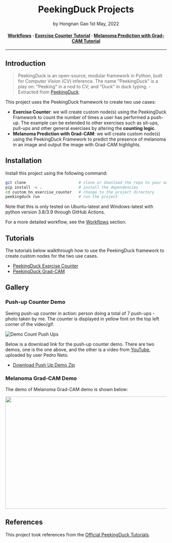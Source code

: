 <div align="center">
<h1>PeekingDuck Projects</a></h1>
by Hongnan Gao
1st May, 2022
<br>
</div>


<h4 align="center">
  <a href="https://reighns92.github.io/PeekingDuck-projects/workflows/">Workflows</a>
  <span> · </span>
  <a href="https://reighns92.github.io/PeekingDuck-projects/exercise_counter/">Exercise Counter Tutorial</a>
  <span> · </span>
  <a href="https://reighns92.github.io/PeekingDuck-projects/melanoma_gradcam/">Melanoma Prediction with Grad-CAM Tutorial</a>
</h4>

---

## Introduction

> PeekingDuck is an open-source, modular framework in Python, built for Computer Vision (CV) inference. The name "PeekingDuck" is a play on: "Peeking" in a nod to CV; and "Duck" in duck typing. - Extracted from [PeekingDuck](https://github.com/aimakerspace/PeekingDuck).

This project uses the PeekingDuck framework to create two use cases:

- **Exercise Counter**: we will create custom node(s) using the PeekingDuck Framework to count the number of times a user has performed a push-up. The example can be extended to other exercises such as sit-ups, pull-ups and other general exercises by altering the **counting logic**.
- **Melanoma Prediction with Grad-CAM**: we will create custom node(s) using the PeekingDuck Framework to predict the presence of melanoma in an image and output the image with Grad-CAM highlights.

## Installation

Install this project using the following command:

```bash
git clone                       # clone or download the repo to your working dir
pip install -e .                # install the dependencies
cd custom_hn_exercise_counter   # change to the project directory
peekingduck run                 # run the project
```

Note that this is only tested on Ubuntu-latest and Windows-latest with python version 3.8/3.9 through GitHub Actions.

For a more detailed workflow, see the [Workflows](https://reighns92.github.io/PeekingDuck-projects/workflows/) section.

## Tutorials

The tutorials below walkthrough how to use the PeekingDuck framework to create custom nodes for the two use cases.

- [PeekingDuck Exercise Counter](https://reighns92.github.io/PeekingDuck-projects/exercise_counter/)
- [PeekingDuck Grad-CAM](https://reighns92.github.io/PeekingDuck-projects/melanoma_gradcam/)

## Gallery

### Push-up Counter Demo

Seeing push-up counter in action: person doing a total of $7$ push-ups - photo taken by me. The counter is displayed in yellow font on the top left corner of the video/gif.
 
  ![Demo Count Push Ups](https://storage.googleapis.com/reighns/peekingduck/videos/seven_push_ups_by_jun_demo_gif.gif)

Below is a download link for the push-up counter demo. There are two demos, one is the one above, and the other is a video from [YouTube](https://www.youtube.com/watch?v=1D_HvjxB3Ps), uploaded by user Pedro Neto.

- [Download Push Up Demo Zip](https://storage.googleapis.com/reighns/peekingduck/videos/push_ups_demo_zip.zip)


### Melanoma Grad-CAM Demo

The demo of Melanoma Grad-CAM demo is shown below:

<img src="https://storage.googleapis.com/reighns/peekingduck/images/gradcam_demo.PNG" width="566" height="350">



## References

This project took references from the [Official PeekingDuck Tutorials](https://peekingduck.readthedocs.io/en/stable/).
